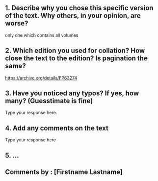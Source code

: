 ## 1. Describe why you chose this specific version of the text. Why others, in your opinion, are worse?

only one which contains all volumes

## 2. Which edition you used for collation? How close the text to the edition? Is pagination the same?

https://archive.org/details/FP63274

## 3. Have you noticed any typos? If yes, how many? (Guesstimate is fine)

Type your response here.

## 4. Add any comments on the text

Type your response here

## 5. ...

## Comments by : [Firstname Lastname]
